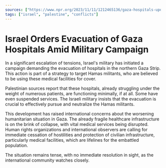 ```yaml
---
sources: ["https://www.npr.org/2023/11/11/1212465136/gaza-hospitals-updates-israel-military-rantisi-shifa", "https://www.reuters.com/world/middle-east/gaza-death-toll-rises-israel-faces-pressure-protect-palestinian-civilians-2023-11-11/"]
tags: ["israel", "palestine", "conflicts"]
---
```


# Israel Orders Evacuation of Gaza Hospitals Amid Military Campaign

In a significant escalation of tensions, Israel's military has initiated a campaign demanding the evacuation of hospitals in the northern Gaza Strip. This action is part of a strategy to target Hamas militants, who are believed to be using these medical facilities for cover.

Palestinian sources report that these hospitals, already struggling under the weight of numerous patients, are functioning minimally, if at all. Some have even suspended services. The Israeli military insists that the evacuation is crucial to effectively pursue and neutralize the Hamas militants.

This development has raised international concerns about the worsening humanitarian situation in Gaza. The already fragile healthcare infrastructure is on the brink of collapse, with vital medical services being disrupted. Human rights organizations and international observers are calling for immediate cessation of hostilities and protection of civilian infrastructure, particularly medical facilities, which are lifelines for the embattled population.

The situation remains tense, with no immediate resolution in sight, as the international community watches closely.
